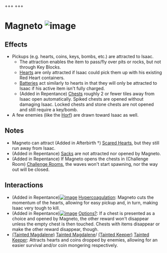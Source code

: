 +++
+++

 # Magneto ![image](/image/Magneto.png) 

Effects
---------


* Pickups (e.g. hearts, coins, keys, bombs, etc.) are attracted to Isaac.
	+ The attraction enables the item to pass/fly over pits or rocks, but not through Key Blocks.
	+ [Hearts](/wiki/Hearts "Hearts") are only attracted if Isaac could pick them up with his existing Red Heart containers.
	+ [Batteries](/wiki/Batteries "Batteries") act similarly to hearts in that they will only be attracted to Isaac if his active item isn't fully charged.
	+ (Added in Repentance) [Chests](/wiki/Chest "Chest") roughly 2 or fewer tiles away from Isaac open automatically. Spiked chests are opened without damaging Isaac. Locked chests and stone chests are not opened and still require a key/bomb.
* A few enemies (like the [Horf](/wiki/Horf "Horf")) are drawn toward Isaac as well.


Notes
-------


* Magneto can attract (Added in Afterbirth †) [Scared Hearts](/wiki/Scared_Heart "Scared Heart"), but they still run away from Isaac.
* (Added in Repentance) [Sacks](/wiki/Sacks "Sacks") are not attracted nor opened by Magneto.
* (Added in Repentance) If Magneto opens the chests in (Challenge Room) [Challenge Rooms](/wiki/Challenge_Room "Challenge Room"), the waves won't start spawning, nor the way out will be closed.


Interactions
--------------


* (Added in Repentance)[![image](/image/Hypercoagulation.png)](/wiki/Hypercoagulation "Hypercoagulation") [Hypercoagulation](/wiki/Hypercoagulation "Hypercoagulation"): Magneto cuts the momentum of the hearts, allowing for easy pickup and, in turn, making Isaac very tough to kill.
* (Added in Repentance)[![image](/image/Options%3F.png)](/wiki/Options%3F "Options?") [Options?](/wiki/Options%3F "Options?"): If a chest is presented as a choice and opened by Magneto, the other reward won't disappear unless the empty chest is then touched. Chests with items disappear or make the other reward disappear, though.
* [(Tainted Magdalene)](/wiki/Tainted_Magdalene "Tainted Magdalene") [Tainted Magdalene](/wiki/Tainted_Magdalene "Tainted Magdalene")/ [(Tainted Keeper)](/wiki/Tainted_Keeper "Tainted Keeper") [Tainted Keeper](/wiki/Tainted_Keeper "Tainted Keeper"): Attracts hearts and coins dropped by enemies, allowing for an easier survival and/or coin mongering respectively.


